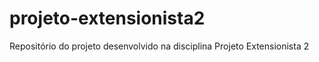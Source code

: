 # projeto-extensionista2
Repositório do projeto desenvolvido na disciplina Projeto Extensionista 2 
